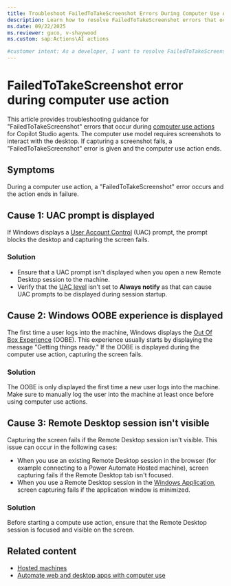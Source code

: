```yaml
---
title: Troubleshoot FailedToTakeScreenshot Errors During Computer Use Actions
description: Learn how to resolve FailedToTakeScreenshot errors that occur during computer use actions in Microsoft Copilot Studio.
ms.date: 09/22/2025
ms.reviewer: guco, v-shaywood
ms.custom: sap:Actions\AI actions

#customer intent: As a developer, I want to resolve FailedToTakeScreenshot errors that occur during computer use actions. These errors are preventing me from using computer use actions with my Copilot agents.
---
```


# FailedToTakeScreenshot error during computer use action

This article provides troubleshooting guidance for "FailedToTakeScreenshot" errors that occur during [computer use actions](/microsoft-copilot-studio/computer-use) for Copilot Studio agents. The computer use model requires screenshots to interact with the desktop. If capturing a screenshot fails, a "FailedToTakeScreenshot" error is given and the computer use action ends.

## Symptoms

During a computer use action, a "FailedToTakeScreenshot" error occurs and the action ends in failure.

## Cause 1: UAC prompt is displayed

If Windows displays a [User Account Control](/windows/security/application-security/application-control/user-account-control/) (UAC) prompt, the prompt blocks the desktop and capturing the screen fails.

### Solution

- Ensure that a UAC prompt isn't displayed when you open a new Remote Desktop session to the machine.
- Verify that the [UAC level](/windows/security/application-security/application-control/user-account-control/architecture#system) isn't set to **Always notify** as that can cause UAC prompts to be displayed during session startup.

## Cause 2: Windows OOBE experience is displayed

The first time a user logs into the machine, Windows displays the [Out Of Box Experience](/windows-hardware/customize/desktop/customize-oobe-in-windows-11) (OOBE). This experience usually starts by displaying the message "Getting things ready." If the OOBE is displayed during the computer use action, capturing the screen fails.

### Solution

The OOBE is only displayed the first time a new user logs into the machine. Make sure to manually log the user into the machine at least once before using computer use actions.

## Cause 3: Remote Desktop session isn't visible

Capturing the screen fails if the Remote Desktop session isn't visible. This issue can occur in the following cases:

- When you use an existing Remote Desktop session in the browser (for example connecting to a Power Automate Hosted machine), screen capturing fails if the Remote Desktop tab isn't focused.
- When you use a Remote Desktop session in the [Windows Application](/windows-app/overview), screen capturing fails if the application window is minimized.

### Solution

Before starting a compute use action, ensure that the Remote Desktop session is focused and visible on the screen.

## Related content

- [Hosted machines](/power-automate/desktop-flows/hosted-machines)
- [Automate web and desktop apps with computer use](/microsoft-copilot-studio/computer-use)